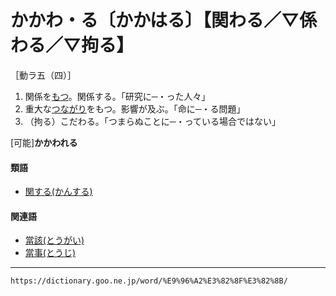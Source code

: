 # かかわ・る〔かかはる〕【関わる／▽係わる／▽拘る】

［動ラ五（四）］
1.  関係を[もつ](もつ（持つ）)。関係する。「研究に─・った人々」
2.  重大な[つながり](つながり（繋がり）)をもつ。影響が及ぶ。「命に─・る問題」
3.  （拘る）こだわる。「つまらぬことに─・っている場合ではない」
    

\[可能\]**かかわれる**

#### 類語

-   [関する(かんする)](https://dictionary.goo.ne.jp/word/%E9%96%A2%E3%81%99%E3%82%8B/#jn-48639)

#### 関連語

-   [當該(とうがい)](https://dictionary.goo.ne.jp/word/%E5%BD%93%E8%A9%B2/#jn-155160)
-   [當事(とうじ)](https://dictionary.goo.ne.jp/word/%E5%BD%93%E4%BA%8B/#jn-155817)

---
`https://dictionary.goo.ne.jp/word/%E9%96%A2%E3%82%8F%E3%82%8B/`